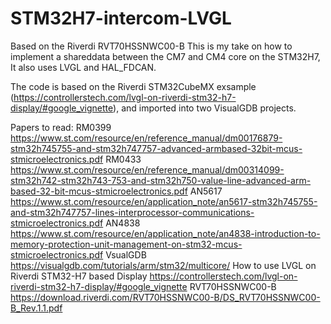 # STM32H7-intercom-LVGL
Based on the Riverdi RVT70HSSNWC00-B
This is my take on how to implement a shareddata between the CM7 and CM4 core on the STM32H7, It also uses LVGL and HAL_FDCAN.

The code is based on the Riverdi STM32CubeMX exsample (https://controllerstech.com/lvgl-on-riverdi-stm32-h7-display/#google_vignette), and imported into two VisualGDB projects.


Papers to read:
RM0399 https://www.st.com/resource/en/reference_manual/dm00176879-stm32h745755-and-stm32h747757-advanced-armbased-32bit-mcus-stmicroelectronics.pdf
RM0433 https://www.st.com/resource/en/reference_manual/dm00314099-stm32h742-stm32h743-753-and-stm32h750-value-line-advanced-arm-based-32-bit-mcus-stmicroelectronics.pdf
AN5617 https://www.st.com/resource/en/application_note/an5617-stm32h745755-and-stm32h747757-lines-interprocessor-communications-stmicroelectronics.pdf
AN4838 https://www.st.com/resource/en/application_note/an4838-introduction-to-memory-protection-unit-management-on-stm32-mcus-stmicroelectronics.pdf
VsualGDB https://visualgdb.com/tutorials/arm/stm32/multicore/
How to use LVGL on Riverdi STM32-H7 based Display https://controllerstech.com/lvgl-on-riverdi-stm32-h7-display/#google_vignette
RVT70HSSNWC00-B https://download.riverdi.com/RVT70HSSNWC00-B/DS_RVT70HSSNWC00-B_Rev.1.1.pdf
